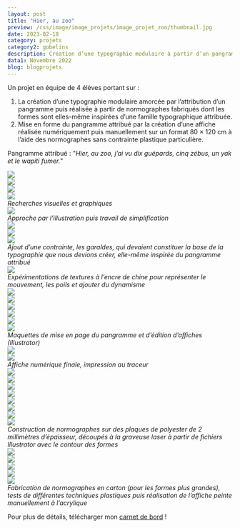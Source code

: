 ```yaml
---
layout: post
title: "Hier, au zoo"
preview: /css/image/image_projets/image_projet_zoo/thumbnail.jpg
date: 2023-02-18
category: projets 
category2: gobelins
description: Création d’une typographie modulaire à partir d’un pangramme
data1: Novembre 2022
blog: blogprojets
---
```


Un projet en équipe de 4 élèves portant sur :
1. La création d’une typographie modulaire amorcée par l’attribution d’un pangramme puis réalisée à partir de normographes fabriqués dont les formes sont elles-même inspirées d’une famille typographique attribuée.
2. Mise en forme du pangramme attribué par la création d’une affiche réalisée numériquement puis manuellement sur un format 80 × 120 cm à l’aide des normographes sans contrainte plastique particulière.

Pangramme attribué :
"<i>Hier, au zoo, j’ai vu dix guépards, cinq zébus, un yak et le wapiti fumer.</i>"

<div class="image_container">
<div><img onclick="Zoom(this)" class="img-gallery" src="/css/image/image_projets/image_projet_zoo/img1.jpg"></div>
<div><img onclick="Zoom(this)" class="img-gallery" src="/css/image/image_projets/image_projet_zoo/img2.jpg"></div>
<div><img onclick="Zoom(this)" class="img-gallery" src="/css/image/image_projets/image_projet_zoo/img3.jpg"></div>
<div><img onclick="Zoom(this)" class="img-gallery" src="/css/image/image_projets/image_projet_zoo/img4.jpg"></div>
<em>Recherches visuelles et graphiques</em>
</div>

<img onclick="Zoom(this)" style="display: block;" class="img-gallery" src="/css/image/image_projets/image_projet_zoo/img5.jpg">
<em>Approche par l’illustration puis travail de simplification</em>

<div class="image_container">
<div style="width: 100% !important;"><img onclick="Zoom(this)" class="img-gallery" src="/css/image/image_projets/image_projet_zoo/img6.jpg"></div>
<div><img onclick="Zoom(this)" class="img-gallery" src="/css/image/image_projets/image_projet_zoo/img7.jpg"></div>
<div><img onclick="Zoom(this)" class="img-gallery" src="/css/image/image_projets/image_projet_zoo/img8.jpg"></div>
<em>Ajout d’une contrainte, les garaldes, qui devaient constituer la base de la typographie que nous devions créer, elle-même inspirée du pangramme attribué</em>
</div>

<img onclick="Zoom(this)" style="display: block;" class="img-gallery" src="/css/image/image_projets/image_projet_zoo/img9.jpg">
<em>Expérimentations de textures à l’encre de chine pour représenter le mouvement, les poils et ajouter du dynamisme</em>

<div class="image_container">
<div class="three"><img onclick="Zoom(this)" class="img-gallery" src="/css/image/image_projets/image_projet_zoo/img10.jpg"></div>
<div class="three"><img onclick="Zoom(this)" class="img-gallery" src="/css/image/image_projets/image_projet_zoo/img11.jpg"></div>
<div class="three"><img onclick="Zoom(this)" class="img-gallery" src="/css/image/image_projets/image_projet_zoo/img12.jpg"></div>
<div class="three"><img onclick="Zoom(this)" class="img-gallery" src="/css/image/image_projets/image_projet_zoo/img13.jpg"></div>
<div class="three"><img onclick="Zoom(this)" class="img-gallery" src="/css/image/image_projets/image_projet_zoo/img14.jpg"></div>
<div class="three"><img onclick="Zoom(this)" class="img-gallery" src="/css/image/image_projets/image_projet_zoo/img15.jpg"></div>
<em>Maquettes de mise en page du pangramme et d’édition d’affiches (Illustrator)</em>
</div>

<div class="image_container">
<div><img onclick="Zoom(this)" class="img-gallery" src="/css/image/image_projets/image_projet_zoo/img16.jpg"></div>
<div><img onclick="Zoom(this)" class="img-gallery" src="/css/image/image_projets/image_projet_zoo/img17.jpg"></div>
<em>Affiche numérique finale, impression au traceur</em>
</div>

<div class="image_container">
<div class="three"><img onclick="Zoom(this)" class="img-gallery" src="/css/image/image_projets/image_projet_zoo/img18.jpg"></div>
<div class="three"><img onclick="Zoom(this)" class="img-gallery" src="/css/image/image_projets/image_projet_zoo/img19.jpg"></div>
<div class="three"><img onclick="Zoom(this)" class="img-gallery" src="/css/image/image_projets/image_projet_zoo/img20.jpg"></div>
<div class="three"><img onclick="Zoom(this)" class="img-gallery" src="/css/image/image_projets/image_projet_zoo/img21.jpg"></div>
<div class="three"><img onclick="Zoom(this)" class="img-gallery" src="/css/image/image_projets/image_projet_zoo/img22.jpg"></div>
<div class="three"><img onclick="Zoom(this)" class="img-gallery" src="/css/image/image_projets/image_projet_zoo/img23.jpg"></div>
<div class="three"><img onclick="Zoom(this)" class="img-gallery" src="/css/image/image_projets/image_projet_zoo/img24.jpg"></div>
<div><img onclick="Zoom(this)" class="img-gallery" src="/css/image/image_projets/image_projet_zoo/gif.gif"></div>
<div></div>
<em>Construction de normographes sur des plaques de polyester de 2 millimètres d’épaisseur, découpés à la graveuse laser à partir de fichiers Illustrator avec le contour des formes</em>
</div>

<div class="image_container">
<div class="three"><img onclick="Zoom(this)" class="img-gallery" src="/css/image/image_projets/image_projet_zoo/img25.jpg"></div>
<div class="three"><img onclick="Zoom(this)" class="img-gallery" src="/css/image/image_projets/image_projet_zoo/img26.jpg"></div>
<div class="three"><img onclick="Zoom(this)" class="img-gallery" src="/css/image/image_projets/image_projet_zoo/img27.jpg"></div>
<div class="three"><img onclick="Zoom(this)" class="img-gallery" src="/css/image/image_projets/image_projet_zoo/img28.jpg"></div>
<div class="three"><img onclick="Zoom(this)" class="img-gallery" src="/css/image/image_projets/image_projet_zoo/img29.jpg"></div>
<div class="three"></div>
<em>Fabrication de normographes en carton (pour les formes plus grandes), tests de différentes techniques plastiques puis réalisation de l’affiche peinte manuellement à l’acrylique</em>
</div>

Pour plus de détails, télécharger mon <a href="/css/pdf/note_intention_zoo.pdf">carnet de bord</a> !
